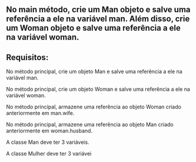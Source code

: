 ## No main método, crie um Man objeto e salve uma referência a ele na variável man. Além disso, crie um Woman objeto e salve uma referência a ele na variável woman.

## Requisitos:
No método principal, crie um objeto Man e salve uma referência a ele na variável man.

No método principal, crie um objeto Woman e salve uma referência a ele na variável woman.

No método principal, armazene uma referência ao objeto Woman criado anteriormente em man.wife.

No método principal, armazene uma referência ao objeto Man criado anteriormente em woman.husband.

A classe Man deve ter 3 variáveis.

A classe Mulher deve ter 3 variávei
